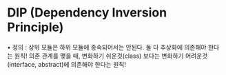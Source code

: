 # DIP (Dependency Inversion Principle)

• 정의 : 상위 모듈은 하위 모듈에 종속되어서는 안된다. 둘 다 추상화에 의존해야 한다는 원칙!
의존 관계를 맺을 때, 변화하기 쉬운것(class) 보다는 변화하기 어려운것(interface, abstract)에 의존해야 한다는 원칙!

```cs

```

<span style="color:brown"></span>
